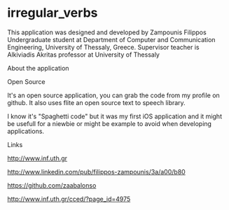 irregular_verbs
===============

This application was designed and developed by Zampounis Filippos Undergraduate student at Department of Computer and Communication Engineering, University of Thessaly, Greece. Supervisor teacher is Alkiviadis Akritas professor at University of Thessaly

About the application

Open Source

It's an open source application, you can grab the code from my profile on github. It also uses flite an open source text to speech library.

I know it's "Spaghetti code" but it was my first iOS application and it might be usefull for a niewbie or might be example to avoid when developing applications.

Links

http://www.inf.uth.gr

http://www.linkedin.com/pub/filippos-zampounis/3a/a00/b80

https://github.com/zaabalonso

http://www.inf.uth.gr/cced/?page_id=4975
